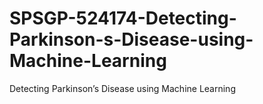 # SPSGP-524174-Detecting-Parkinson-s-Disease-using-Machine-Learning
Detecting Parkinson’s Disease using Machine Learning
